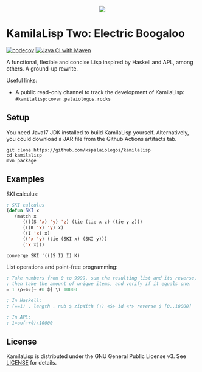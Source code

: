 
<p align="center">
  <img src="https://github.com/kspalaiologos/kamilalisp/raw/v0.2/logo.png">
</p>


# KamilaLisp Two: Electric Boogaloo

[![codecov](https://codecov.io/gh/kspalaiologos/kamilalisp/branch/v0.2/graph/badge.svg?token=V9D86RYQO8)](https://codecov.io/gh/kspalaiologos/kamilalisp) [![Java CI with Maven](https://github.com/kspalaiologos/kamilalisp/actions/workflows/maven.yml/badge.svg)](https://github.com/kspalaiologos/kamilalisp/actions/workflows/maven.yml)

A functional, flexible and concise Lisp inspired by Haskell and APL, among others. A ground-up rewrite.

Useful links:

- A public read-only channel to track the development of KamilaLisp: `#kamilalisp:coven.palaiologos.rocks`

## Setup

You need Java17 JDK installed to build KamilaLisp yourself. Alternatively, you could download a JAR file from the Github Actions artifacts tab.

```
git clone https://github.com/kspalaiologos/kamilalisp
cd kamilalisp
mvn package
```

## Examples

SKI calculus:
```lisp
; SKI calculus
(defun SKI x
   (match x
      ((((S 'x) 'y) 'z) (tie (tie x z) (tie y z)))
      (((K 'x) 'y) x)
      ((I 'x) x)
      (('x 'y) (tie (SKI x) (SKI y)))
      ('x x)))

converge SKI '(((S I) I) K)
```

List operations and point-free programming:
```lisp
; Take numbers from 0 to 9999, sum the resulting list and its reverse,
; then take the amount of unique items, and verify if it equals one.
= 1 \⍴∘⊙∘[+ #0 ⌽] \⍳ 10000

; In Haskell:
; (==1) . length . nub $ zipWith (+) <$> id <*> reverse $ [0..10000]

; In APL:
; 1=⍴∪(⊢+⌽)⍳10000
```

## License

KamilaLisp is distributed under the GNU General Public License v3. See [LICENSE](https://github.com/kspalaiologos/kamilalisp/v0.2/main/LICENSE) for details.
